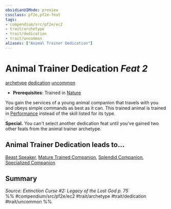 ```yaml
---
obsidianUIMode: preview
cssclass: pf2e,pf2e-feat
tags:
- compendium/src/pf2e/ec2
- trait/archetype
- trait/dedication
- trait/uncommon
aliases: ["Animal Trainer Dedication"]
---
```

# Animal Trainer Dedication  *Feat 2*  
[archetype](archetype.md "Archetype Feat Trait")  [dedication](dedication.md "Dedication Feat Trait")  [uncommon](uncommon.md "Uncommon Rarity Trait")  

- **Prerequisites**: Trained in [Nature](skills.md#Nature)

You gain the services of a young animal companion that travels with you and obeys simple commands as best as it can. This trained animal is trained in [Performance](skills.md#Performance) instead of the skill listed for its type.

**Special.** You can't select another dedication feat until you've gained two other feats from the animal trainer archetype.

## Animal Trainer Dedication leads to...

[Beast Speaker](beast-speaker-ec2.md), [Mature Trained Companion](mature-trained-companion-ec2.md), [Splendid Companion](splendid-companion-ec2.md), [Specialized Companion](specialized-companion-ec2.md)

## Summary

*Source: Extinction Curse #2: Legacy of the Lost God p. 75*  
%% #compendium/src/pf2e/ec2 #trait/archetype #trait/dedication #trait/uncommon %%